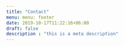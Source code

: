 ```yaml
---
title: "Contact"
menu: menu: footer
date: 2019-10-17T11:22:16+06:00
draft: false
description : "this is a meta description"
---
```



